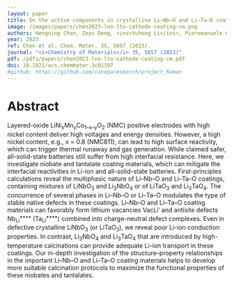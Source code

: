```yaml
---
layout: paper
title: On the active components in crystalline Li–Nb–O and Li–Ta–O coatings from first principles
image: /images/papers/chen2023-lno-lto-cathode-coating-cm.png
authors: Hengning Chen, Zeyu Deng, <ins>Yuheng Li</ins>, Pieremanuele Canepa*
year: 2023
ref: Chen et al. Chem. Mater. 35, 5657 (2023).
journal: "<i>Chemistry of Materials</i> 35, 5657 (2023)"
pdf: /pdfs/papers/chen2023-lno-lto-cathode-coating-cm.pdf
doi: 10.1021/acs.chemmater.3c01197
#github: https://github.com/caneparesearch/project_Raman
---
```


# Abstract

Layered-oxide LiNi<sub>x</sub>Mn<sub>y</sub>Co<sub>1–x–y</sub>O<sub>2</sub> (NMC) positive electrodes with high nickel content deliver high voltages and energy densities. However, a high nickel content, e.g., x = 0.8 (NMC811), can lead to high surface reactivity, which can trigger thermal runaway and gas generation. While claimed safer, all-solid-state batteries still suffer from high interfacial resistance. Here, we investigate niobate and tantalate coating materials, which can mitigate the interfacial reactivities in Li-ion and all-solid-state batteries. First-principles calculations reveal the multiphasic nature of Li–Nb–O and Li–Ta–O coatings, containing mixtures of LiNbO<sub>3</sub> and Li<sub>3</sub>NbO<sub>4</sub> or of LiTaO<sub>3</sub> and Li<sub>3</sub>TaO<sub>4</sub>. The concurrence of several phases in Li–Nb–O or Li–Ta–O modulates the type of stable native defects in these coatings. Li–Nb–O and Li–Ta–O coating materials can favorably form lithium vacancies VacLi′ and antisite defects Nb<sub>Li</sub><sup>••••</sup> (Ta<sub>Li</sub><sup>••••</sup>) combined into charge-neutral defect complexes. Even in defective crystalline LiNbO<sub>3</sub> (or LiTaO<sub>3</sub>), we reveal poor Li-ion conduction properties. In contrast, Li<sub>3</sub>NbO<sub>4</sub> and Li<sub>3</sub>TaO<sub>4</sub> that are introduced by high-temperature calcinations can provide adequate Li-ion transport in these coatings. Our in-depth investigation of the structure–property relationships in the important Li–Nb–O and Li–Ta–O coating materials helps to develop more suitable calcination protocols to maximize the functional properties of these niobates and tantalates.